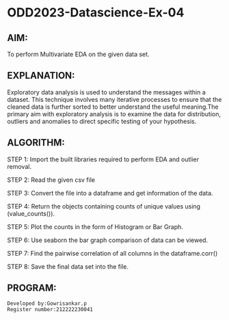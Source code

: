 # ODD2023-Datascience-Ex-04
## AIM:
To perform Multivariate EDA on the given data set.

## EXPLANATION:
Exploratory data analysis is used to understand the messages within a dataset. This technique involves many iterative processes to ensure that the cleaned data is further sorted to better understand the useful meaning.The primary aim with exploratory analysis is to examine the data for distribution, outliers and anomalies to direct specific testing of your hypothesis.

## ALGORITHM:
STEP 1:
Import the built libraries required to perform EDA and outlier removal.

STEP 2:
Read the given csv file

STEP 3:
Convert the file into a dataframe and get information of the data.

STEP 4:
Return the objects containing counts of unique values using (value_counts()).

STEP 5:
Plot the counts in the form of Histogram or Bar Graph.

STEP 6:
Use seaborn the bar graph comparison of data can be viewed.

STEP 7:
Find the pairwise correlation of all columns in the dataframe.corr()

STEP 8:
Save the final data set into the file.

## PROGRAM:
```
Developed by:Gowrisankar.p
Register number:212222230041
```
